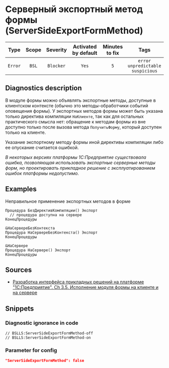 # Серверный экспортный метод формы (ServerSideExportFormMethod)

|  Type   | Scope | Severity  | Activated by default | Minutes<br> to fix |                          Tags                          |
|:-------:|:-----:|:---------:|:--------------------:|:------------------------:|:------------------------------------------------------:|
| `Error` | `BSL` | `Blocker` |        `Yes`         |           `5`            | `error`<br>`unpredictable`<br>`suspicious` |

<!-- Блоки выше заполняются автоматически, не трогать -->
## Diagnostics description
<!-- Описание диагностики заполняется вручную. Необходимо понятным языком описать смысл и схему работу -->

В модуле формы можно объявлять экспортные методы, доступные в клиентском контексте (обычно это методы-обработчики событий оповещения формы). У экспортных методов формы может быть указана только директива компиляции `НаКлиенте`, так как для остальных практического смысла нет: обращение к методам формы из вне доступно только после вызова метода `ПолучитьФорму`, который доступен только на клиенте.

Указание экспортному методу формы иной директивы компиляции либо ее опускание считается ошибкой.

*В некоторых версиях платформы 1С:Предприятие существовала ошибка, позволяющая использовать экспортные серверные методы форм, но проектировать прикладное решение с эксплуатированием ошибок платформы недопустимо.*

## Examples
<!-- В данном разделе приводятся примеры, на которые диагностика срабатывает, а также можно привести пример, как можно исправить ситуацию -->

Неправильное применение экспортных методов в форме

```bsl
Процедура БезДирективКомпиляции() Экспорт
  // процедура доступна на сервере
КонецПроцедуры

&НаСервереБезКонтекста
Процедура НаСервереБезКонтекста() Экспорт
КонецПроцедуры

&НаСервере
Процедура НаСервере() Экспорт
КонецПроцедуры
```

## Sources
<!-- Необходимо указывать ссылки на все источники, из которых почерпнута информация для создания диагностики -->
<!-- Примеры источников

* Источник: [Стандарт: Тексты модулей](https://its.1c.ru/db/v8std#content:456:hdoc)
* Полезная информация: [Отказ от использования модальных окон](https://its.1c.ru/db/metod8dev#content:5272:hdoc)
* Источник: [Cognitive complexity, ver. 1.4](https://www.sonarsource.com/docs/CognitiveComplexity.pdf) -->

* [Разработка интерфейса прикладных решений на платформе "1С:Предприятие". Ch 3.5. Исполнение модуля формы на клиенте и на сервере](https://its.1c.ru/db/pubv8devui/content/191/hdoc)

## Snippets

<!-- Блоки ниже заполняются автоматически, не трогать -->
### Diagnostic ignorance in code

```bsl
// BSLLS:ServerSideExportFormMethod-off
// BSLLS:ServerSideExportFormMethod-on
```

### Parameter for config

```json
"ServerSideExportFormMethod": false
```
